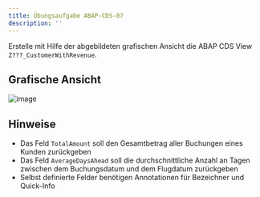 ```yaml
---
title: Übungsaufgabe ABAP-CDS-07
description: ''
---
```


Erstelle mit Hilfe der abgebildeten grafischen Ansicht die ABAP CDS View `Z???_CustomerWithRevenue`.

## Grafische Ansicht
![image](https://user-images.githubusercontent.com/47243617/195269662-22e5513b-da21-4652-80ef-747878201133.png)

## Hinweise
- Das Feld `TotalAmount` soll den Gesamtbetrag aller Buchungen eines Kunden zurückgeben
- Das Feld `AverageDaysAhead` soll die durchschnittliche Anzahl an Tagen zwischen dem Buchungsdatum und dem Flugdatum zurückgeben
- Selbst definierte Felder benötigen Annotationen für Bezeichner und Quick-Info
